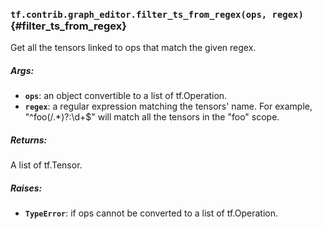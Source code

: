 ### `tf.contrib.graph_editor.filter_ts_from_regex(ops, regex)` {#filter_ts_from_regex}

Get all the tensors linked to ops that match the given regex.

##### Args:


*  <b>`ops`</b>: an object convertible to a list of tf.Operation.
*  <b>`regex`</b>: a regular expression matching the tensors' name.
    For example, "^foo(/.*)?:\d+$" will match all the tensors in the "foo"
    scope.

##### Returns:

  A list of tf.Tensor.

##### Raises:


*  <b>`TypeError`</b>: if ops cannot be converted to a list of tf.Operation.

